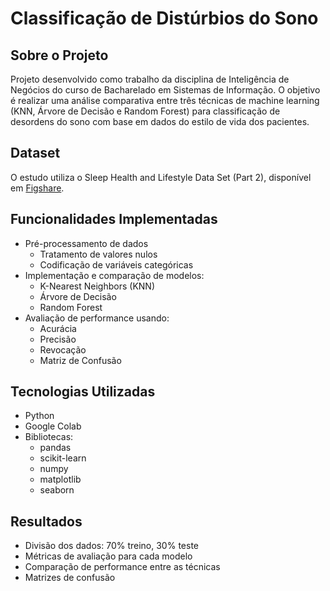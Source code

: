 # Classificação de Distúrbios do Sono

## Sobre o Projeto
Projeto desenvolvido como trabalho da disciplina de Inteligência de Negócios do curso de Bacharelado em Sistemas de Informação. O objetivo é realizar uma análise comparativa entre três técnicas de machine learning (KNN, Árvore de Decisão e Random Forest) para classificação de desordens do sono com base em dados do estilo de vida dos pacientes.

## Dataset
O estudo utiliza o Sleep Health and Lifestyle Data Set (Part 2), disponível em [Figshare](https://figshare.com/articles/dataset/Sleep_Health_and_Lifestyle_Data_Set_Part_2_/24803142?file=43628358).

## Funcionalidades Implementadas
- Pré-processamento de dados
  - Tratamento de valores nulos
  - Codificação de variáveis categóricas
- Implementação e comparação de modelos:
  - K-Nearest Neighbors (KNN)
  - Árvore de Decisão
  - Random Forest
- Avaliação de performance usando:
  - Acurácia
  - Precisão
  - Revocação
  - Matriz de Confusão

## Tecnologias Utilizadas
- Python
- Google Colab
- Bibliotecas:
  - pandas
  - scikit-learn
  - numpy
  - matplotlib
  - seaborn

## Resultados

- Divisão dos dados: 70% treino, 30% teste
- Métricas de avaliação para cada modelo
- Comparação de performance entre as técnicas
- Matrizes de confusão
